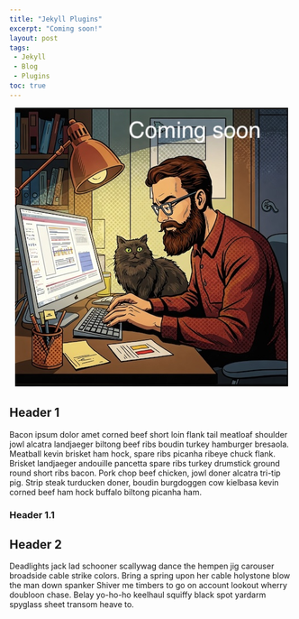 ```yaml
---
title: "Jekyll Plugins"
excerpt: "Coming soon!"
layout: post
tags:
 - Jekyll
 - Blog
 - Plugins
toc: true
---
```


<p style="text-align:center;">
	<img src="/assets/images/under_construction.jpg" alt="Man and cat at desk writing blog">
</p>

## Header 1
Bacon ipsum dolor amet corned beef short loin flank tail meatloaf shoulder jowl alcatra landjaeger biltong beef ribs boudin turkey hamburger bresaola. Meatball kevin brisket ham hock, spare ribs picanha ribeye chuck flank. Brisket landjaeger andouille pancetta spare ribs turkey drumstick ground round short ribs bacon. Pork chop beef chicken, jowl doner alcatra tri-tip pig. Strip steak turducken doner, boudin burgdoggen cow kielbasa kevin corned beef ham hock buffalo biltong picanha ham.
### Header 1.1
<!--more-->
## Header 2
Deadlights jack lad schooner scallywag dance the hempen jig carouser broadside cable strike colors. Bring a spring upon her cable holystone blow the man down spanker Shiver me timbers to go on account lookout wherry doubloon chase. Belay yo-ho-ho keelhaul squiffy black spot yardarm spyglass sheet transom heave to.
